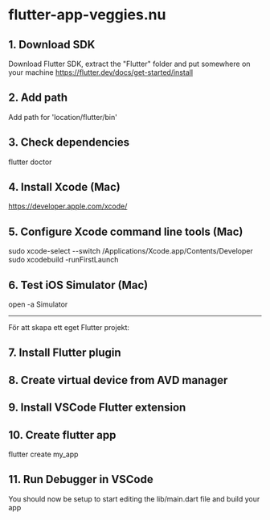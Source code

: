 # flutter-app-veggies.nu

## 1. Download SDK
Download Flutter SDK, extract the "Flutter" folder and put somewhere on your machine https://flutter.dev/docs/get-started/install

## 2. Add path
Add path for 'location/flutter/bin'

## 3. Check dependencies
flutter doctor

## 4. Install Xcode (Mac)
https://developer.apple.com/xcode/

## 5. Configure Xcode command line tools (Mac)
sudo xcode-select --switch /Applications/Xcode.app/Contents/Developer
sudo xcodebuild -runFirstLaunch

## 6. Test iOS Simulator (Mac)
open -a Simulator

---

För att skapa ett eget Flutter projekt: 
## 7. Install Flutter plugin
## 8. Create virtual device from AVD manager
## 9. Install VSCode Flutter extension
## 10. Create flutter app
flutter create my_app
## 11. Run Debugger in VSCode
You should now be setup to start editing the lib/main.dart file and build your app
